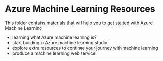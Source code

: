 # Azure Machine Learning Resources
This folder contains materials that will help you to get started with Azure Machine Learning
  - learning what Azure machine learning is?
  - start building in Azure machine learning studio
  - explore extra resources to continue your journey with machine learning
  - produce a machine learning web service
